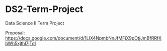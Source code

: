 # DS2-Term-Project
Data Science II Term Project

Proposal: https://docs.google.com/document/d/1LIX4NpmbNnJfMFjX9pOtjJmBfRRfKbWh5xjthl7jTdI
